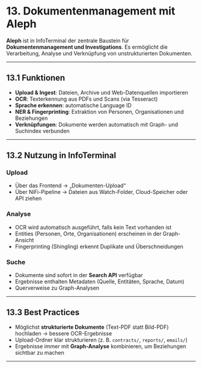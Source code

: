 # 13. Dokumentenmanagement mit Aleph

**Aleph** ist in InfoTerminal der zentrale Baustein für **Dokumentenmanagement und Investigations**.
Es ermöglicht die Verarbeitung, Analyse und Verknüpfung von unstrukturierten Dokumenten.

---

## 13.1 Funktionen

* **Upload & Ingest**: Dateien, Archive und Web-Datenquellen importieren
* **OCR**: Texterkennung aus PDFs und Scans (via Tesseract)
* **Sprache erkennen**: automatische Language ID
* **NER & Fingerprinting**: Extraktion von Personen, Organisationen und Beziehungen
* **Verknüpfungen**: Dokumente werden automatisch mit Graph- und Suchindex verbunden

---

## 13.2 Nutzung in InfoTerminal

### Upload

* Über das Frontend → „Dokumenten-Upload“
* Über NiFi-Pipeline → Dateien aus Watch-Folder, Cloud-Speicher oder API ziehen

### Analyse

* OCR wird automatisch ausgeführt, falls kein Text vorhanden ist
* Entities (Personen, Orte, Organisationen) erscheinen in der Graph-Ansicht
* Fingerprinting (Shingling) erkennt Duplikate und Überschneidungen

### Suche

* Dokumente sind sofort in der **Search API** verfügbar
* Ergebnisse enthalten Metadaten (Quelle, Entitäten, Sprache, Datum)
* Querverweise zu Graph-Analysen

---

## 13.3 Best Practices

* Möglichst **strukturierte Dokumente** (Text-PDF statt Bild-PDF) hochladen → bessere OCR-Ergebnisse
* Upload-Ordner klar strukturieren (z. B. `contracts/`, `reports/`, `emails/`)
* Ergebnisse immer mit **Graph-Analyse** kombinieren, um Beziehungen sichtbar zu machen

---
